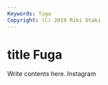 ```yaml
---
Keywords: fuga
Copyright: (C) 2019 Riki Otaki
---
```


# title Fuga

Write contents here.
Instagram
